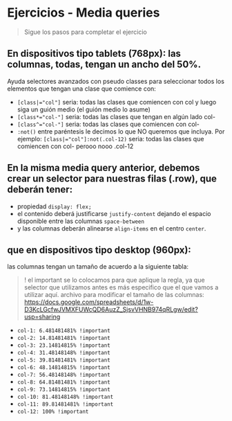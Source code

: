 # Ejercicios - Media queries

> Sigue los pasos para completar el ejercicio

## En dispositivos tipo tablets (768px): las columnas, todas, tengan un ancho del 50%.

Ayuda selectores avanzados con pseudo classes para seleccionar todos los elementos que tengan una clase que comience con:

- `[class|="col"]` seria: todas las clases que comiencen con col y luego siga un guión medio (el guión medio lo asume)
- `[class*="col-"]` seria: todas las clases que tengan en algún lado col-
- `[class^="col-"]` seria: todas las clases que comiencen con col-
- `:not()` entre paréntesis le decimos lo que NO queremos que incluya. Por ejemplo: `[class|="col"]:not(.col-12)` seria: todas las clases que comiencen con col- perooo nooo .col-12

## En la misma media query anterior, debemos crear un selector para nuestras filas (.row), que deberán tener:

- propiedad `display: flex;`
- el contenido deberá justificarse `justify-content` dejando el espacio disponible entre las columnas `space-between`
- y las columnas deberán alinearse `align-items` en el centro `center`.

## que en dispositivos tipo desktop (960px):

las columnas tengan un tamaño de acuerdo a la siguiente tabla:

> ! el important se lo colocamos para que aplique la regla, ya que selector que utilizamos antes es más especifico que el que vamos a utilizar aquí.
> archivo para modificar el tamaño de las columnas: https://docs.google.com/spreadsheets/d/1w-D3KcLGcfwJVMXFUWcQD6AuzZ_SjsvVHNB974qRLgw/edit?usp=sharing

- `col-1: 6.481481481% !important`
- `col-2: 14.81481481% !important`
- `col-3: 23.14814815% !important`
- `col-4: 31.48148148% !important`
- `col-5: 39.81481481% !important`
- `col-6: 48.14814815% !important`
- `col-7: 56.48148148% !important`
- `col-8: 64.81481481% !important`
- `col-9: 73.14814815% !important`
- `col-10: 81.48148148% !important`
- `col-11: 89.81481481% !important`
- `col-12: 100% !important`

